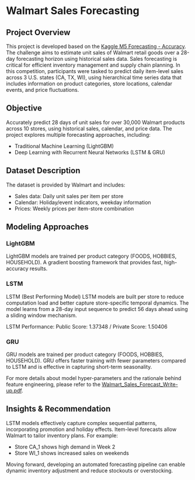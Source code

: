 # Walmart Sales Forecasting

## Project Overview
This project is developed based on the [Kaggle M5 Forecasting - Accuracy](https://www.kaggle.com/competitions/m5-forecasting-accuracy). The challenge aims to estimate unit sales of Walmart retail goods over a 28-day forecasting horizon using historical sales data.
Sales forecasting is critical for efficient inventory management and supply chain planning. In this competition, participants were tasked to predict daily item-level sales across 3 U.S. states (CA, TX, WI), using hierarchical time series data that includes information on product categories, store locations, calendar events, and price fluctuations.

## Objective
Accurately predict 28 days of unit sales for over 30,000 Walmart products across 10 stores, using historical sales, calendar, and price data.
The project explores multiple forecasting approaches, including:
- Traditional Machine Learning (LightGBM)
- Deep Learning with Recurrent Neural Networks (LSTM & GRU)

## Dataset Description
The dataset is provided by Walmart and includes:
- Sales data: Daily unit sales per item per store
- Calendar: Holiday/event indicators, weekday information
- Prices: Weekly prices per item-store combination

## Modeling Approaches
###  LightGBM
LightGBM models are trained per product category (FOODS, HOBBIES, HOUSEHOLD). A gradient boosting framework that provides fast, high-accuracy results. 

### LSTM
LSTM (Best Performing Model)
LSTM models are built per store to reduce computation load and better capture store-specific temporal dynamics. The model learns from a 28-day input sequence to predict 56 days ahead using a sliding window mechanism.

LSTM Performance: Public Score: 1.37348 / Private Score: 1.50406

### GRU
GRU models are trained per product category (FOODS, HOBBIES, HOUSEHOLD). GRU offers faster training with fewer parameters compared to LSTM and is effective in capturing short-term seasonality.

For more details about model hyper-parameters and the rationale behind feature engineering, please refer to the [Walmart_Sales_Forecast_Write-up.pdf](./Walmart_Sales_Forecast_Write-up.pdf).

## Insights & Recommendation
LSTM models effectively capture complex sequential patterns, incorporating promotion and holiday effects.
Item-level forecasts allow Walmart to tailor inventory plans. For example:
- Store CA_1 shows high demand in Week 2
- Store WI_1 shows increased sales on weekends

Moving forward, developing an automated forecasting pipeline can enable dynamic inventory adjustment and reduce stockouts or overstocking.
